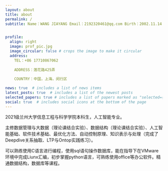 ```yaml
---
layout: about
title: about
permalink: /
subtitle: Name：WANG JIAYANG Email：2192320461@qq.com Birth：2002.11.14


profile:
  align: right
  image: prof_pic.jpg
  image_circular: false # crops the image to make it circular
  address: 
    TEL：+86 17710867062
     
    ADDRESS：莲花路425弄
    
    COUNTRY：中国，上海，闵行区

news: true  # includes a list of news items
latest_posts: true  # includes a list of the newest posts
selected_papers: true # includes a list of papers marked as "selected={true}"
social: true  # includes social icons at the bottom of the page
---
```


2021级兰州大学信息工程与科学学院本科生，人工智能专业。

主修数据管理与大数据（理论课结合实验）、数据结构（理论课结合实验）、人工智能基础、软件技术基础、最优化方法、自动控制原理、知识表示与处理（完成了Deepdive关系抽取、LTP与Ontop实践练习）。

可以熟练使用C语言进行编程，使用sql语句操作数据库，能在指导下在VMware环境中完成Liunx汇编，初步掌握python语言，可熟练使用office等办公软件。精通数据结构，数据库等课程。
